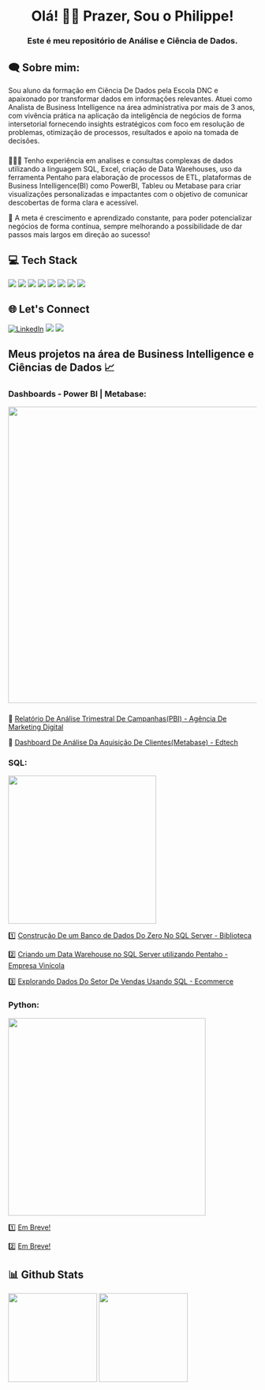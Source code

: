 <h1 align="center">Olá! 👋😄 Prazer, Sou o Philippe! </h1>
<h3 align="center">Este é meu repositório de Análise e Ciência de Dados.</h3>

<h2 align="left">🗨 Sobre mim:</h2>
Sou aluno da formação em Ciência De Dados pela Escola DNC e apaixonado por transformar dados em informações relevantes.
Atuei como Analista de Business Intelligence na área administrativa por mais de 3 anos, com vivência prática na aplicação da inteligência de negócios de forma intersetorial fornecendo insights estratégicos com foco em resolução de problemas, otimização de processos, resultados e apoio na tomada de decisões. 

###
👨🏻‍💻 Tenho experiência em analises e consultas complexas de dados utilizando a linguagem SQL, Excel, criação de Data Warehouses, uso da ferramenta Pentaho para elaboração de processos de ETL, plataformas de Business Intelligence(BI) como PowerBI, Tableu ou Metabase para criar visualizações personalizadas e impactantes com o objetivo de comunicar descobertas de forma clara e acessível.

🚀 A meta é crescimento e aprendizado constante, para poder potencializar negócios de forma contínua, sempre melhorando a possibilidade de dar passos mais largos em direção ao sucesso!

<h2 align="left">💻 Tech Stack</h2>
<div <br>          
<img src="https://img.shields.io/badge/Microsoft_SQL_Server-CC2927?style=for-the-badge&logo=microsoft-sql-server&logoColor=white">
<img src="https://img.shields.io/badge/MongoDB-4EA94B?style=for-the-badge&logo=mongodb&logoColor=white">
<img src="https://img.shields.io/badge/Python-4695dd?style=for-the-badge&logo=python&logoColor=FFD43B">
<img src="https://img.shields.io/badge/PowerBI-F2C811?style=for-the-badge&logo=Power%20BI&logoColor=white">
<img src="https://img.shields.io/badge/Tableau-E97627?style=for-the-badge&logo=Tableau&logoColor=white">
<img src="https://img.shields.io/badge/Microsoft_Office-D83B01?style=for-the-badge&logo=microsoft-office&logoColor=white">
<img src="https://img.shields.io/badge/Metabase-509EE3?style=for-the-badge&logo=metabase&logoColor=fff">
<img src="https://github.com/Philippeizidorio/CriandoDW_SQLEMPVinicola/assets/145637595/a2ff1f77-cccf-45f6-8ecc-5a9735f2e64c">
</div>         

<h2 align="left">🌐 Let's Connect </h2>

[![LinkedIn](https://img.shields.io/badge/linkedin-0A66C2?style=for-the-badge&logo=linkedin&logoColor=white)](https://www.linkedin.com/in/philippeizidorio)
<a href = "mailto:euphilippeizidorio@gmail.com"><img src="https://img.shields.io/badge/Gmail-D14836?style=for-the-badge&logo=gmail&logoColor=white" target="_blank"></a>
<a href="https://api.whatsapp.com/send?l=pt_BR&phone=557998207392" target="_blank"><img src="https://img.shields.io/badge/WhatsApp-25D366?style=for-the-badge&logo=whatsapp&logoColor=white" target="_blank"></a>

## Meus projetos na área de Business Intelligence e Ciências de Dados 📈

### Dashboards - Power BI | Metabase:

 <left>
<img src="https://github.com/Philippeizidorio/philippeizidorio/assets/145637595/5117127f-4782-4f97-8fee-e3a779dc4bb4" width="600"/>
</left>

###

🥇 [Relatório De Análise Trimestral De Campanhas(PBI) - Agência De Marketing Digital](https://github.com/Philippeizidorio/AnaliseTRIM_AgenciaMKTDIGITAL)

🥈 [Dashboard De Análise Da Aquisição De Clientes(Metabase) - Edtech](https://github.com/Philippeizidorio/Analiseclientes_Edtech)

### SQL:

<left>
<img src="https://github.com/Philippeizidorio/philippeizidorio/assets/145637595/0fcec9ff-d274-496b-84ac-80a8cab37c14" width="300"/>
</left>

1️⃣ [Construção De um Banco de Dados Do Zero No SQL Server - Biblioteca](https://github.com/Philippeizidorio/Create_DBSQLSERVER)

2️⃣ [Criando um Data Warehouse no SQL Server utilizando Pentaho - Empresa Vinícola](https://github.com/Philippeizidorio/CriandoDW_SQLEMPVinicola)

3️⃣ [Explorando Dados Do Setor De Vendas Usando SQL - Ecommerce](https://github.com/Philippeizidorio/Ecommerce_EXPAnalysisSQL)


### Python:

<left>
<img src="https://github.com/Philippeizidorio/philippeizidorio/assets/145637595/3a0be200-3882-4547-ab9c-54e6897c36c4" width="400"/>
</left>

1️⃣ [Em Breve!](https://github.com/namehere/projetourlhere)

2️⃣ [Em Breve!](https://github.com/namehere/projetourlhere)


<h2 align="left">📊 Github Stats</h2> 

<div>
  <img height="180cm" src="https://github-readme-stats.vercel.app/api?username=philippeizidorio&show_icons=true&theme=holi"/>
  <img height="180cm" src="https://github-readme-stats.vercel.app/api/top-langs/?username=philippeizidorio&layout=compact&theme=holi"/>
</div>

